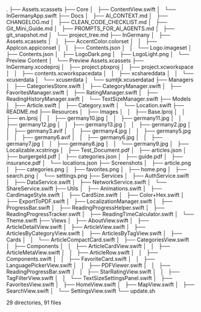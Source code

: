 .
├── Assets.xcassets
├── Core
│   ├── ContentView.swift
│   └── InGermanyApp.swift
├── Docs
│   ├── AI_CONTEXT.md
│   ├── CHANGELOG.md
│   ├── CLEAN_CODE_CHECKLIST.md
│   ├── Git_Mini_Guide.md
│   ├── PROMPTS_FOR_AI_AGENTS.md
│   ├── git_snapshot.md
│   └── project_tree.md
├── InGermany
│   ├── Assets.xcassets
│   │   ├── AccentColor.colorset
│   │   ├── AppIcon.appiconset
│   │   ├── Contents.json
│   │   └── Logo.imageset
│   ├── Contents.json
│   ├── LogoDark.png
│   ├── LogoLight.png
│   └── Preview Content
│       └── Preview Assets.xcassets
├── InGermany.xcodeproj
│   ├── project.pbxproj
│   ├── project.xcworkspace
│   │   ├── contents.xcworkspacedata
│   │   ├── xcshareddata
│   │   └── xcuserdata
│   └── xcuserdata
│       └── sumtjk.xcuserdatad
├── Managers
│   ├── CategoriesStore.swift
│   ├── CategoryManager.swift
│   ├── FavoritesManager.swift
│   ├── RatingManager.swift
│   ├── ReadingHistoryManager.swift
│   └── TextSizeManager.swift
├── Models
│   ├── Article.swift
│   ├── Category.swift
│   └── Location.swift
├── README.md
├── Resources
│   ├── Images
│   │   ├── Base.lproj
│   │   ├── en.lproj
│   │   ├── germany10.jpg
│   │   ├── germany11.jpg
│   │   ├── germany12.jpg
│   │   ├── germany13.jpg
│   │   ├── germany2.jpg
│   │   ├── germany3.avif
│   │   ├── germany4.jpg
│   │   ├── germany5.jpg
│   │   ├── germany6.avif
│   │   ├── germany6.jpg
│   │   ├── germany7.jpg
│   │   ├── germany8.jpg
│   │   └── germany9.jpg
│   ├── Localizable.xcstrings
│   ├── Test_Document.pdf
│   ├── articles.json
│   ├── burgergeld.pdf
│   ├── categories.json
│   ├── guide.pdf
│   ├── insurance.pdf
│   └── locations.json
├── Screenshots
│   ├── article.png
│   ├── categories.png
│   ├── favorites.png
│   ├── home.png
│   ├── search.png
│   └── settings.png
├── Services
│   ├── AuthService.swift
│   ├── DataService.swift
│   ├── NetworkService.swift
│   └── ShareService.swift
├── Utils
│   ├── Animations.swift
│   ├── CardImageStyle.swift
│   ├── CardSize.swift
│   ├── Color+Hex.swift
│   ├── ExportToPDF.swift
│   ├── LocalizationManager.swift
│   ├── ProgressBar.swift
│   ├── ReadingProgressHelper.swift
│   ├── ReadingProgressTracker.swift
│   ├── ReadingTimeCalculator.swift
│   └── Theme.swift
├── Views
│   ├── AboutView.swift
│   ├── ArticleDetailView.swift
│   ├── ArticleView.swift
│   ├── ArticlesByCategoryView.swift
│   ├── ArticlesByTagView.swift
│   ├── Cards
│   │   └── ArticleCompactCard.swift
│   ├── CategoriesView.swift
│   ├── Components
│   │   ├── ArticleCardView.swift
│   │   ├── ArticleMetaView.swift
│   │   ├── ArticleRow.swift
│   │   ├── Components.swift
│   │   ├── FavoriteCard.swift
│   │   ├── LanguagePickerView.swift
│   │   ├── PDFViewer.swift
│   │   ├── ReadingProgressBar.swift
│   │   ├── StarRatingView.swift
│   │   ├── TagFilterView.swift
│   │   └── TextSizeSettingsPanel.swift
│   ├── FavoritesView.swift
│   ├── HomeView.swift
│   ├── MapView.swift
│   ├── SearchView.swift
│   └── SettingsView.swift
└── update.sh

29 directories, 91 files
